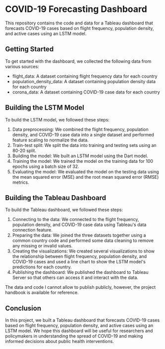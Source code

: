 # COVID-19 Forecasting Dashboard

This repository contains the code and data for a Tableau dashboard that forecasts COVID-19 cases based on flight frequency, population density, and active cases using an LSTM model.

## Getting Started

To get started with the dashboard, we collected the following data from various sources:
* flight_data: A dataset containing flight frequency data for each country
* population_density_data: A dataset containing population density data for each country
* corona_data: A dataset containing COVID-19 case data for each country


## Building the LSTM Model

To build the LSTM model, we followed these steps:
1. Data preprocessing: We combined the flight frequency, population density, and COVID-19 case data into a single dataset and performed feature scaling to normalize the data.
2. Train-test split: We split the data into training and testing sets using an 80-20 split.
3. Building the model: We built an LSTM model using the Dart model.
4. Training the model: We trained the model on the training data for 100 epochs using a batch size of 32.
5. Evaluating the model: We evaluated the model on the testing data using the mean squared error (MSE) and the root mean squared error (RMSE) metrics.

## Building the Tableau Dashboard

To build the Tableau dashboard, we followed these steps:
1. Connecting to the data: We connected to the flight frequency, population density, and COVID-19 case data using Tableau's data connection feature.
2. Preparing the data: We joined the three datasets together using a common country code and performed some data cleaning to remove any missing or invalid values.
3. Creating the visualizations: We created several visualizations to show the relationship between flight frequency, population density, and COVID-19 cases and used a line chart to show the LSTM model's predictions for each country.
4. Publishing the dashboard: We published the dashboard to Tableau Server so that others can access it and interact with the data.

The data and code I cannot allow to publish publicly, however, the project handbook is available for reference. 

## Conclusion

In this project, we built a Tableau dashboard that forecasts COVID-19 cases based on flight frequency, population density, and active cases using an LSTM model. We hope this dashboard will be useful for researchers and policymakers in understanding the spread of COVID-19 and making informed decisions about public health interventions.

